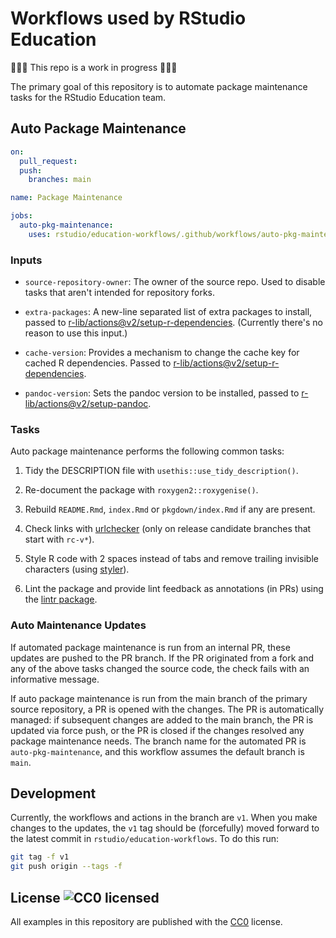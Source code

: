 # Workflows used by RStudio Education

<!-- badges: start -->
<!-- badges: end -->

🚧🚧🚧 This repo is a work in progress 🚧🚧🚧

The primary goal of this repository is to automate package maintenance tasks for the RStudio Education team.

## Auto Package Maintenance

```yaml
on:
  pull_request:
  push:
    branches: main

name: Package Maintenance

jobs:
  auto-pkg-maintenance:
    uses: rstudio/education-workflows/.github/workflows/auto-pkg-maintenance.yaml@v1
```

### Inputs

- `source-repository-owner`: The owner of the source repo. Used to disable tasks that aren't intended for repository forks.

- `extra-packages`: A new-line separated list of extra packages to install, passed to [r-lib/actions@v2/setup-r-dependencies](https://github.com/r-lib/actions/tree/v2/setup-r-dependencies). (Currently there's no reason to use this input.)

- `cache-version`: Provides a mechanism to change the cache key for cached R dependencies. Passed to [r-lib/actions@v2/setup-r-dependencies](https://github.com/r-lib/actions/tree/v2/setup-r-dependencies).

- `pandoc-version`: Sets the pandoc version to be installed, passed to [r-lib/actions@v2/setup-pandoc](https://github.com/r-lib/actions/tree/v2/setup-pandoc).

### Tasks

Auto package maintenance performs the following common tasks:

1. Tidy the DESCRIPTION file with `usethis::use_tidy_description()`.

2. Re-document the package with `roxygen2::roxygenise()`.

3. Rebuild `README.Rmd`, `index.Rmd` or `pkgdown/index.Rmd` if any are present.

4. Check links with [urlchecker](https://github.com/r-lib/urlchecker) (only on release candidate branches that start with `rc-v*`).

5. Style R code with 2 spaces instead of tabs and remove trailing invisible characters (using [styler](https://github.com/r-lib/styler)).

6. Lint the package and provide lint feedback as annotations (in PRs) using the [lintr package](https://github.com/r-lib/lintr).

### Auto Maintenance Updates

If automated package maintenance is run from an internal PR, these updates are pushed to the PR branch. If the PR originated from a fork and any of the above tasks changed the source code, the check fails with an informative message.

If auto package maintenance is run from the main branch of the primary source repository, a PR is opened with the changes. The PR is automatically managed: if subsequent changes are added to the main branch, the PR is updated via force push, or the PR is closed if the changes resolved any package maintenance needs. The branch name for the automated PR is `auto-pkg-maintenance`, and this workflow assumes the default branch is `main`.

## Development

Currently, the workflows and actions in the branch are `v1`. When you make changes to the updates, the `v1` tag should be (forcefully) moved forward to the latest commit in `rstudio/education-workflows`. To do this run:

```bash
git tag -f v1
git push origin --tags -f
```

## License ![CC0 licensed](https://img.shields.io/github/license/rstudio/education-workflows)

All examples in this repository are published with the [CC0](./LICENSE) license.


